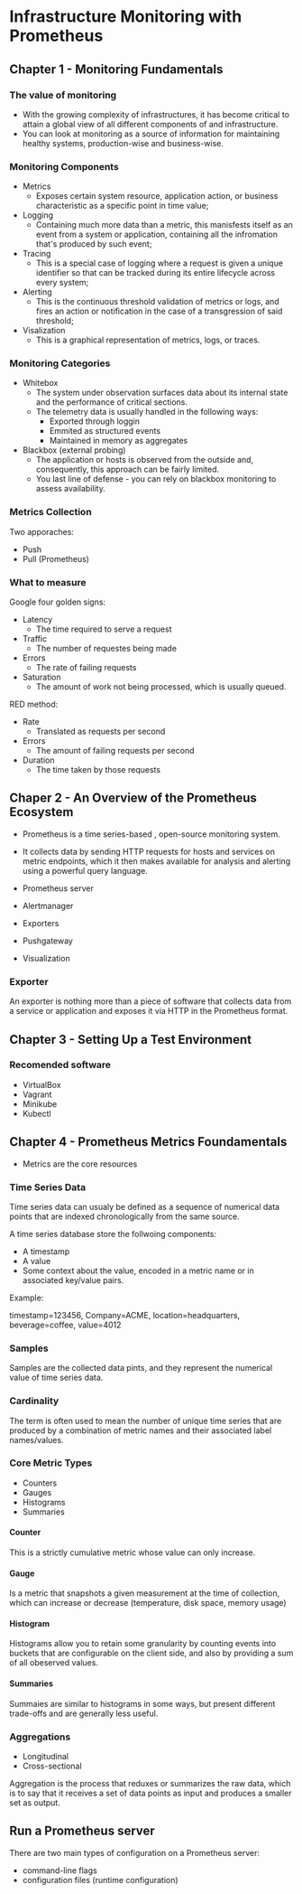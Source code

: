# Infrastructure Monitoring with Prometheus


## Chapter 1 - Monitoring Fundamentals

### The value of monitoring
- With the growing complexity of infrastructures, it has become critical to attain a global view of all different components of and infrastructure.
- You can look at monitoring as a source of information for maintaining healthy systems, production-wise and business-wise.

### Monitoring Components
- Metrics
    - Exposes certain system resource, application action, or business characteristic as a specific point in time value;
- Logging
    - Containing much more data than a metric, this manisfests itself as an event from a system or application, containing all the infromation that's produced by such event;
- Tracing
    - This is a special case of logging where a request is given a unique identifier so that can be tracked during its entire lifecycle across every system;
- Alerting
    - This is the continuous threshold validation of metrics or logs, and fires an action or notification in the case of a transgression of said threshold;
- Visalization
    - This is a graphical representation of metrics, logs, or traces.

### Monitoring Categories
- Whitebox
    - The system under observation surfaces data about its internal state and the performance of critical sections.
    - The telemetry data is usually handled in the following ways:
        - Exported through loggin
        - Emmited as structured events
        - Maintained in memory as aggregates
- Blackbox (external probing)
    - The application or hosts is observed from the outside and, consequently, this approach can be fairly limited.
    - You last line of defense - you can rely on blackbox monitoring to assess availability.

### Metrics Collection
Two apporaches:
- Push
- Pull (Prometheus)

### What to measure
Google four golden signs:
- Latency
    - The time required to serve a request
- Traffic
    - The number of requestes being made
- Errors
    - The rate of failing requests
- Saturation
    - The amount of work not being processed, which is usually queued.

RED method:
- Rate
    - Translated as requests per second
- Errors
    - The amount of failing requests per second
- Duration
    - The time taken by those requests


## Chaper 2 - An Overview of the Prometheus Ecosystem
- Prometheus is a time series-based , open-source monitoring system.
- It collects data by sending HTTP requests for hosts and services on metric endpoints, which it then makes available for analysis and alerting using a powerful query language.

- Prometheus server
- Alertmanager
- Exporters
- Pushgateway
- Visualization 

### Exporter
An exporter is nothing more than a piece of software that collects data from a service or application and exposes it via HTTP in the Prometheus format.


## Chapter 3 - Setting Up a Test Environment

### Recomended software
- VirtualBox
- Vagrant
- Minikube
- Kubectl


##  Chapter 4 - Prometheus Metrics Foundamentals
- Metrics are the core resources

### Time Series Data
Time series data can usualy be defined as a sequence of numerical data points that are indexed chronologically from the same source.
 
A time series database store the follwoing components:

- A timestamp
- A value
- Some context about the value, encoded in a metric name or in associated key/value pairs.

Example:

timestamp=123456, Company=ACME, location=headquarters, beverage=coffee, value=4012

### Samples
Samples are the collected data pints, and they represent the numerical value of time series data. 

### Cardinality
The term is often used to mean the number of unique time series that are produced by a combination of metric names and their associated label names/values.

### Core Metric Types
- Counters
- Gauges
- Histograms
- Summaries


#### Counter
This is a strictly cumulative metric whose value can only increase.

#### Gauge
Is a metric that snapshots a given measurement at the time of collection, which can increase or decrease (temperature, disk space, memory usage)

#### Histogram
Histograms allow you to retain some granularity by counting events into buckets that are configurable on the client side, and also by providing a sum of all obeserved values.


#### Summaries
Summaies are similar to histograms in some ways, but present different trade-offs and are generally less useful.


### Aggregations
- Longitudinal 
- Cross-sectional

Aggregation is the process that reduxes or summarizes the raw data, which is to say that it receives a set of data points as input and produces a smaller set as output.


## Run a Prometheus server
There are two main types of configuration on a Prometheus server:
- command-line flags
- configuration files (runtime configuration)